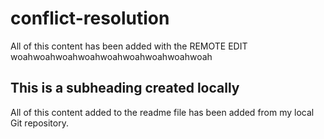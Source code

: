 # conflict-resolution

All of this content has been added with the REMOTE EDIT woahwoahwoahwoahwoahwoahwoahwoahwoah


## This is a subheading created locally 

All of this content added to the readme file has been added from my local Git repository.  